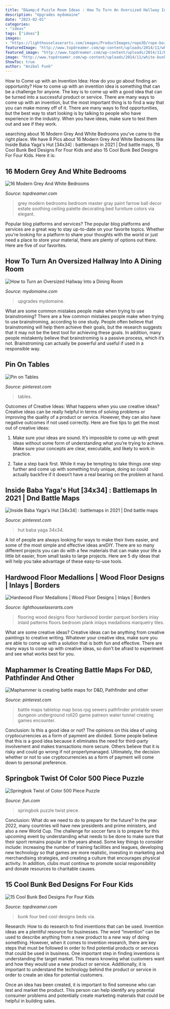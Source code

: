 ```yaml
---
title: "D&amp;d Puzzle Room Ideas : How To Turn An Oversized Hallway Into A Dining Room"
description: "Upgrades mydomaine"
date: "2023-02-01"
categories:
- "ideas"
tags: ["ideas"]
images:
- "https://lighthouselaserarts.com/images/ProductImages/rope3D/rope-border-y-01.jpg"
featuredImage: "http://www.topdreamer.com/wp-content/uploads/2014/11/white-bunk-beds-blue-pillow.jpg"
featured_image: "http://www.topdreamer.com/wp-content/uploads/2014/11/Bedroom-Design.-Soothing-bedroom-color-palette.-Paint-Color-is-Farrow-Ball-Cornforth-White-228.-Finish-is-Estate-Emulsion.-Bedroom-ColorPalette-GrayBedroom.jpg"
image: "http://www.topdreamer.com/wp-content/uploads/2014/11/white-bunk-beds-blue-pillow.jpg"
ShowToc: true
author: "Anibal Funk"
---
```



How to Come up with an Invention Idea: How do you go about finding an opportunity?
How to come up with an invention idea is something that can be a challenge for anyone. The key is to come up with a good idea that can be turned into a successful product or service. There are many ways to come up with an invention, but the most important thing is to find a way that you can make money off of it. There are many ways to find opportunities, but the best way to start looking is by talking to people who have experience in the industry. When you have ideas, make sure to test them out and see if they work.

	

		
searching about 16 Modern Grey And White Bedrooms you've came to the right place. We have 8 Pics about 16 Modern Grey And White Bedrooms like Inside Baba Yaga&#039;s Hut [34x34] : battlemaps in 2021 | Dnd battle maps, 15 Cool Bunk Bed Designs For Four Kids and also 15 Cool Bunk Bed Designs For Four Kids. Here it is:
		
    
## 16 Modern Grey And White Bedrooms

<img loading=lazy src="http://www.topdreamer.com/wp-content/uploads/2014/11/Bedroom-Design.-Soothing-bedroom-color-palette.-Paint-Color-is-Farrow-Ball-Cornforth-White-228.-Finish-is-Estate-Emulsion.-Bedroom-ColorPalette-GrayBedroom.jpg" onerror="this.onerror=null;this.src='https://tse4.mm.bing.net/th?id=OIP.ije_ZaE_x7lTl3imR8H8lQHaKP&amp;pid=15.1';" alt="16 Modern Grey And White Bedrooms">

_Source: topdreamer.com_

>grey modern bedrooms bedroom master gray paint farrow ball decor estate soothing ceiling palette decorating bed furniture colors via elegant. 

	

Popular blog platforms and services?
The popular blog platforms and services are a great way to stay up-to-date on your favorite topics. Whether you're looking for a platform to share your thoughts with the world or just need a place to store your material, there are plenty of options out there. Here are five of our favorites.

    
## How To Turn An Oversized Hallway Into A Dining Room

<img loading=lazy src="https://www.mydomaine.com/thmb/n-JueC3B10xl87R_IVrIwRAjNP4=/2500x2000/filters:fill(auto,1)/200630_dom_00372-d4d4a95a392a44feaee99abbb745d30d.jpg" onerror="this.onerror=null;this.src='https://tse4.mm.bing.net/th?id=OIP.q-YV3_wi4M8hViNhr2WOdgHaF7&amp;pid=15.1';" alt="How to Turn an Oversized Hallway Into a Dining Room">

_Source: mydomaine.com_

>upgrades mydomaine. 

	

What are some common mistakes people make when trying to use brainstroming?
There are a few common mistakes people make when trying to use brainstroming, according to one study. People often believe that brainstroming will help them achieve their goals, but the research suggests that it may not be the best tool for achieving these goals. In addition, many people mistakenly believe that brainstroming is a passive process, which it’s not. Brainstroming can actually be powerful and useful if used in a responsible way.

    
## Pin On Tables

<img loading=lazy src="https://i.pinimg.com/736x/73/f8/b8/73f8b8a165bb67d698b8f0643d07a1d9.jpg" onerror="this.onerror=null;this.src='https://tse2.mm.bing.net/th?id=OIP.SLbxVkfUQIqVMKVW34w9uwHaJ3&amp;pid=15.1';" alt="Pin on Tables">

_Source: pinterest.com_

>tables. 

	

Outcomes of Creative Ideas: What happens when you use creative ideas?
Creative ideas can be really helpful in terms of solving problems or improving the quality of a product or service. However, they can also have negative outcomes if not used correctly. Here are five tips to get the most out of creative ideas:
1. Make sure your ideas are sound. It’s impossible to come up with great ideas without some form of understanding what you’re trying to achieve. Make sure your concepts are clear, executable, and likely to work in practice.

2. Take a step back first. While it may be tempting to take things one step further and come up with something truly unique, doing so could actually backfire if it doesn’t have a real bearing on the problem at hand.

    
## Inside Baba Yaga&#039;s Hut [34x34] : Battlemaps In 2021 | Dnd Battle Maps

<img loading=lazy src="https://i.pinimg.com/736x/94/99/ed/9499edb4a0c3373596992fc663c9f168.jpg" onerror="this.onerror=null;this.src='https://tse1.mm.bing.net/th?id=OIP.9FcgcNivU2eXc9ZnmjEVBwHaHa&amp;pid=15.1';" alt="Inside Baba Yaga&#039;s Hut [34x34] : battlemaps in 2021 | Dnd battle maps">

_Source: pinterest.com_

>hut baba yaga 34x34. 

	

A lot of people are always looking for ways to make their lives easier, and some of the most simple and effective ideas areDIY. There are so many different projects you can do with a few materials that can make your life a little bit easier, from small tasks to large projects. Here are 5 diy ideas that will help you take advantage of these easy-to-use tools.

    
## Hardwood Floor Medallions | Wood Floor Designs | Inlays | Borders

<img loading=lazy src="https://lighthouselaserarts.com/images/ProductImages/rope3D/rope-border-y-01.jpg" onerror="this.onerror=null;this.src='https://tse1.mm.bing.net/th?id=OIP.2y527vlnqZfYC-Vj_JRieQHaJ4&amp;pid=15.1';" alt="Hardwood Floor Medallions | Wood Floor Designs | Inlays | Borders">

_Source: lighthouselaserarts.com_

>flooring wood designs floor hardwood border parquet borders inlay inlaid patterns floors bedroom plank inlays medallions marquetry tiles. 

	

What are some creative ideas?
Creative ideas can be anything from creative paintings to creative writing. Whatever your creative idea, make sure you are able to come up with a solution that is both fun and effective. There are many ways to come up with creative ideas, so don't be afraid to experiment and see what works best for you.

    
## Maphammer Is Creating Battle Maps For D&amp;D, Pathfinder And Other

<img loading=lazy src="https://i.pinimg.com/736x/1e/6f/f7/1e6ff7abc12e1e01e86813362e0c724f.jpg" onerror="this.onerror=null;this.src='https://tse3.mm.bing.net/th?id=OIP.979nSIzXURJWBJd9cr9yCwHaE8&amp;pid=15.1';" alt="Maphammer is creating battle maps for D&amp;D, Pathfinder and other">

_Source: pinterest.com_

>battle maps tabletop map boss rpg sewers pathfinder printable sewer dungeon underground roll20 game patreon water tunnel creating games encounter. 

	

Conclusion: Is this a good idea or not?
The opinions on this idea of using cryptocurrencies as a form of payment are divided. Some people believe that this is a good idea because it eliminates the need for third-party involvement and makes transactions more secure. Others believe that it is risky and could go wrong if not properlymanaged. Ultimately, the decision whether or not to use cryptocurrencies as a form of payment will come down to personal preference.

    
## Springbok Twist Of Color 500 Piece Puzzle

<img loading=lazy src="https://images.fun.com/products/50484/1-1/springbok-twist-of-color-500-piece-puzzle.jpg" onerror="this.onerror=null;this.src='https://tse4.mm.bing.net/th?id=OIP.VSiEdYhGlx_HonRnjRUJegHaKl&amp;pid=15.1';" alt="Springbok Twist of Color 500 Piece Puzzle">

_Source: fun.com_

>springbok puzzle twist piece. 

	

Conclusion: What do we need to do to prepare for the future?
In the year 2022, many countries will have new presidents and prime ministers, and also a new World Cup. The challenge for soccer fans is to prepare for this upcoming event by understanding what needs to be done to make sure that their sport remains popular in the years ahead. Some key things to consider include: increasing the number of training facilities and leagues, developing new technology so that games are more realistic, investing in marketing and merchandising strategies, and creating a culture that encourages physical activity. In addition, clubs must continue to promote social responsibility and donate resources to charitable causes.

    
## 15 Cool Bunk Bed Designs For Four Kids

<img loading=lazy src="http://www.topdreamer.com/wp-content/uploads/2014/11/white-bunk-beds-blue-pillow.jpg" onerror="this.onerror=null;this.src='https://tse4.mm.bing.net/th?id=OIP.dZhVALKhYcQAclsIqDdmywHaE8&amp;pid=15.1';" alt="15 Cool Bunk Bed Designs For Four Kids">

_Source: topdreamer.com_

>bunk four bed cool designs beds via. 

	

Research: How to do research to find inventions that can be used.
Invention ideas are a plentiful resource for businesses. The word “invention” can be used to describe anything from a new product to a new way of doing something. However, when it comes to invention research, there are key steps that must be followed in order to find potential products or services that could be used in business. 
One important step in finding inventions is understanding the target market. This means knowing what customers want and how they would use a new product or service. Additionally, it is important to understand the technology behind the product or service in order to create an idea for potential customers. 

Once an idea has been created, it is important to find someone who can test and market the product. This person can help identify any potential consumer problems and potentially create marketing materials that could be helpful in building sales.

